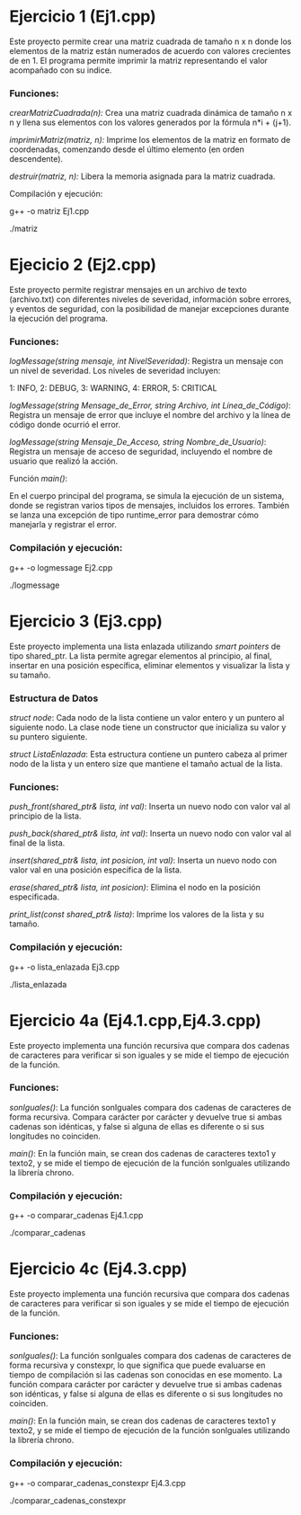 # Ejercicio 1 (Ej1.cpp)

Este proyecto permite crear una matriz cuadrada de tamaño n x n donde los elementos de la matriz están numerados de acuerdo con valores crecientes de en 1. El programa permite imprimir la matriz representando el valor acompañado con su indice.
### Funciones:

*crearMatrizCuadrada(n):*
Crea una matriz cuadrada dinámica de tamaño n x n y llena sus elementos con los valores generados por la fórmula n*i + (j+1).

*imprimirMatriz(matriz, n):*
Imprime los elementos de la matriz en formato de coordenadas, comenzando desde el último elemento (en orden descendente).

*destruir(matriz, n):*
Libera la memoria asignada para la matriz cuadrada.

Compilación y ejecución:

g++ -o matriz Ej1.cpp

./matriz

# Ejecicio 2 (Ej2.cpp)

Este proyecto permite registrar mensajes en un archivo de texto (archivo.txt) con diferentes niveles de severidad, información sobre errores, y eventos de seguridad, con la posibilidad de manejar excepciones durante la ejecución del programa.

### Funciones:

*logMessage(string mensaje, int NivelSeveridad)*: Registra un mensaje con un nivel de severidad. Los niveles de severidad incluyen:

1: INFO, 2: DEBUG, 3: WARNING, 4: ERROR, 5: CRITICAL

*logMessage(string Mensage_de_Error, string Archivo, int Línea_de_Código)*: Registra un mensaje de error que incluye el nombre del archivo y la línea de código donde ocurrió el error.

*logMessage(string Mensaje_De_Acceso, string Nombre_de_Usuario)*: Registra un mensaje de acceso de seguridad, incluyendo el nombre de usuario que realizó la acción.

Función *main()*:

En el cuerpo principal del programa, se simula la ejecución de un sistema, donde se registran varios tipos de mensajes, incluidos los errores. También se lanza una excepción de tipo runtime_error para demostrar cómo manejarla y registrar el error.

### Compilación y ejecución:

g++ -o logmessage Ej2.cpp

./logmessage

# Ejercicio 3 (Ej3.cpp)

Este proyecto implementa una lista enlazada utilizando *smart pointers* de tipo shared_ptr. La lista permite agregar elementos al principio, al final, insertar en una posición específica, eliminar elementos y visualizar la lista y su tamaño.

### Estructura de Datos
*struct node*: Cada nodo de la lista contiene un valor entero y un puntero al siguiente nodo. La clase node tiene un constructor que inicializa su valor y su puntero siguiente.

*struct ListaEnlazada*: Esta estructura contiene un puntero cabeza al primer nodo de la lista y un entero size que mantiene el tamaño actual de la lista.

### Funciones:

*push_front(shared_ptr<ListaEnlazada>& lista, int val)*:
Inserta un nuevo nodo con valor val al principio de la lista.

*push_back(shared_ptr<ListaEnlazada>& lista, int val)*:
Inserta un nuevo nodo con valor val al final de la lista.

*insert(shared_ptr<ListaEnlazada>& lista, int posicion, int val)*:
Inserta un nuevo nodo con valor val en una posición específica de la lista.

*erase(shared_ptr<ListaEnlazada>& lista, int posicion)*:
Elimina el nodo en la posición especificada.

*print_list(const shared_ptr<ListaEnlazada>& lista)*:
Imprime los valores de la lista y su tamaño.

### Compilación y ejecución:

g++ -o lista_enlazada Ej3.cpp

./lista_enlazada

# Ejercicio 4a (Ej4.1.cpp,Ej4.3.cpp)

Este proyecto implementa una función recursiva que compara dos cadenas de caracteres para verificar si son iguales y  se mide el tiempo de ejecución de la función. 

### Funciones:

*sonIguales()*:
La función sonIguales compara dos cadenas de caracteres de forma recursiva. Compara carácter por carácter y devuelve true si ambas cadenas son idénticas, y false si alguna de ellas es diferente o si sus longitudes no coinciden.

*main()*:
En la función main, se crean dos cadenas de caracteres texto1 y texto2, y se mide el tiempo de ejecución de la función sonIguales utilizando la librería chrono.

### Compilación y ejecución:

g++ -o comparar_cadenas Ej4.1.cpp

./comparar_cadenas

# Ejercicio 4c (Ej4.3.cpp)

Este proyecto implementa una función recursiva que compara dos cadenas de caracteres para verificar si son iguales y  se mide el tiempo de ejecución de la función. 

### Funciones:

*sonIguales()*:
La función sonIguales compara dos cadenas de caracteres de forma recursiva y constexpr, lo que significa que puede evaluarse en tiempo de compilación si las cadenas son conocidas en ese momento. La función compara carácter por carácter y devuelve true si ambas cadenas son idénticas, y false si alguna de ellas es diferente o si sus longitudes no coinciden.

*main()*:
En la función main, se crean dos cadenas de caracteres texto1 y texto2, y se mide el tiempo de ejecución de la función sonIguales utilizando la librería chrono.

### Compilación y ejecución:

g++ -o comparar_cadenas_constexpr Ej4.3.cpp

./comparar_cadenas_constexpr
